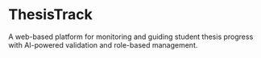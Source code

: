# ThesisTrack

A web-based platform for monitoring and guiding student thesis progress with AI-powered validation and role-based management.
